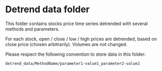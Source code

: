# Detrend data folder

This folder contains stocks price time series detrended with several methods and parameters.

For each stock, open / close / low / high prices are detrended, based on close price (chosen arbitrarily).
Volumes are not changed.

Please respect the following convention to store data in this folder:

    detrend_data/MethodName/parameter1-value1_parameter2-value2